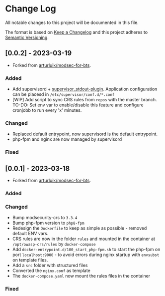 
# Change Log
All notable changes to this project will be documented in this file.
 
The format is based on [Keep a Changelog](http://keepachangelog.com/)
and this project adheres to [Semantic Versioning](http://semver.org/).
 
## [0.0.2] - 2023-03-19
  
* Forked from [arturluik/modsec-for-bts](https://github.com/arturluik/modsec-for-bts).
 
### Added
- Add supervisord + [supervisor_stdout-plugin](https://github.com/coderanger/supervisor-stdout). Application configuration can be placesd in `/etc/supervisor/conf.d/*.conf`
- [WIP] Add script to sync CRS rules from `repos` with the master branch. TO-DO: Set env var to enable/disable this feature and configure cronjobb to run every 'x' minutes.

### Changed
- Replaced default entrypoint, now supervisord is the default entrypoint.
- php-fpm and nginx are now managed by supervisord

### Fixed

## [0.0.1] - 2023-03-18
  
- Forked from [arturluik/modsec-for-bts](https://github.com/arturluik/modsec-for-bts).
 
### Added
 
### Changed
  
- Bump modsecurity-crs to `3.3.4`
- Bump php-fpm version to `php8-fpm`
- Redesign the `Dockerfile` to keep as simple as possible - removed default ENV vars.
- CRS rules are now in the folder `rules` and mounted in the container at `/opt/owasp-crs/rules` by `docker-compose`
- Add `docker-entrypoint.d/100_start_php-fpm.sh` to start the php-fpm on port `localhost:9000` - to avoid errors during nginx startup with `envsubst` on template files.
- Add a `src` folder with structured files
- Converted the `nginx.conf` as template
- The `docker-compose.yaml` now mount the rules files in the container

### Fixed